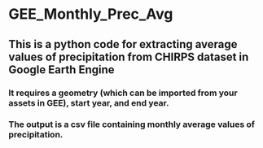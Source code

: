 # GEE_Monthly_Prec_Avg

## This is a python code for extracting average values of precipitation from CHIRPS dataset in Google Earth Engine
### It requires a geometry (which can be imported from your assets in GEE), start year, and end year.
### The output is a csv file containing monthly average values of precipitation.
